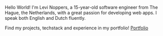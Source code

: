 Hello World! I'm Levi Noppers, a 15-year-old software engineer from The Hague, the Netherlands, with a great passion for developing web apps.
I speak both English and Dutch fluently.

Find my projects, techstack and experience in my portfolio!
[Portfolio](https://levinoppers.nl/)
